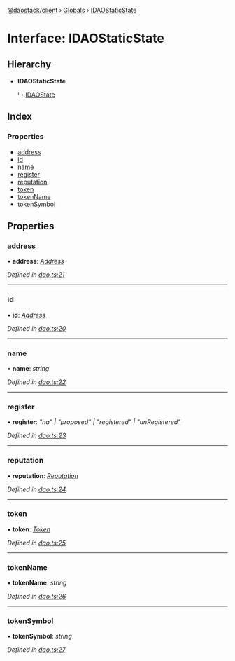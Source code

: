 [@daostack/client](../README.md) › [Globals](../globals.md) › [IDAOStaticState](idaostaticstate.md)

# Interface: IDAOStaticState

## Hierarchy

* **IDAOStaticState**

  ↳ [IDAOState](idaostate.md)

## Index

### Properties

* [address](idaostaticstate.md#address)
* [id](idaostaticstate.md#id)
* [name](idaostaticstate.md#name)
* [register](idaostaticstate.md#register)
* [reputation](idaostaticstate.md#reputation)
* [token](idaostaticstate.md#token)
* [tokenName](idaostaticstate.md#tokenname)
* [tokenSymbol](idaostaticstate.md#tokensymbol)

## Properties

###  address

• **address**: *[Address](../globals.md#address)*

*Defined in [dao.ts:21](https://github.com/daostack/client/blob/84a7af3/src/dao.ts#L21)*

___

###  id

• **id**: *[Address](../globals.md#address)*

*Defined in [dao.ts:20](https://github.com/daostack/client/blob/84a7af3/src/dao.ts#L20)*

___

###  name

• **name**: *string*

*Defined in [dao.ts:22](https://github.com/daostack/client/blob/84a7af3/src/dao.ts#L22)*

___

###  register

• **register**: *"na" | "proposed" | "registered" | "unRegistered"*

*Defined in [dao.ts:23](https://github.com/daostack/client/blob/84a7af3/src/dao.ts#L23)*

___

###  reputation

• **reputation**: *[Reputation](../classes/reputation.md)*

*Defined in [dao.ts:24](https://github.com/daostack/client/blob/84a7af3/src/dao.ts#L24)*

___

###  token

• **token**: *[Token](../classes/token.md)*

*Defined in [dao.ts:25](https://github.com/daostack/client/blob/84a7af3/src/dao.ts#L25)*

___

###  tokenName

• **tokenName**: *string*

*Defined in [dao.ts:26](https://github.com/daostack/client/blob/84a7af3/src/dao.ts#L26)*

___

###  tokenSymbol

• **tokenSymbol**: *string*

*Defined in [dao.ts:27](https://github.com/daostack/client/blob/84a7af3/src/dao.ts#L27)*
